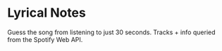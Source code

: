 # Lyrical Notes

Guess the song from listening to just 30 seconds. Tracks + info queried from the Spotify Web API.
